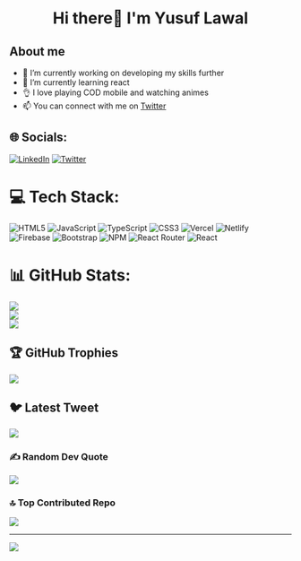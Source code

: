 # <p align="center">Hi there👋 I'm Yusuf Lawal</p>
## About me
- 🔭 I’m currently working on developing my skills further
- 🌱 I’m currently learning react
- 👌 I love playing COD mobile and watching animes
- 📫 You can connect with me on [Twitter](https://twitter.com/yusuf_Designs)



## 🌐 Socials:
[![LinkedIn](https://img.shields.io/badge/LinkedIn-%230077B5.svg?logo=linkedin&logoColor=white)](https://linkedin.com/in/https://www.linkedin.com/in/yusuf-lawal-2b5ab6241/) [![Twitter](https://img.shields.io/badge/Twitter-%231DA1F2.svg?logo=Twitter&logoColor=white)](https://twitter.com/https://twitter.com/yusuf_Designs) 

# 💻 Tech Stack:
![HTML5](https://img.shields.io/badge/html5-%23E34F26.svg?style=for-the-badge&logo=html5&logoColor=white) ![JavaScript](https://img.shields.io/badge/javascript-%23323330.svg?style=for-the-badge&logo=javascript&logoColor=%23F7DF1E) ![TypeScript](https://img.shields.io/badge/typescript-%23007ACC.svg?style=for-the-badge&logo=typescript&logoColor=white) ![CSS3](https://img.shields.io/badge/css3-%231572B6.svg?style=for-the-badge&logo=css3&logoColor=white) ![Vercel](https://img.shields.io/badge/vercel-%23000000.svg?style=for-the-badge&logo=vercel&logoColor=white) ![Netlify](https://img.shields.io/badge/netlify-%23000000.svg?style=for-the-badge&logo=netlify&logoColor=#00C7B7) ![Firebase](https://img.shields.io/badge/firebase-%23039BE5.svg?style=for-the-badge&logo=firebase) ![Bootstrap](https://img.shields.io/badge/bootstrap-%23563D7C.svg?style=for-the-badge&logo=bootstrap&logoColor=white) ![NPM](https://img.shields.io/badge/NPM-%23000000.svg?style=for-the-badge&logo=npm&logoColor=white) ![React Router](https://img.shields.io/badge/React_Router-CA4245?style=for-the-badge&logo=react-router&logoColor=white) ![React](https://img.shields.io/badge/react-%2320232a.svg?style=for-the-badge&logo=react&logoColor=%2361DAFB)
# 📊 GitHub Stats:
![](https://github-readme-stats.vercel.app/api?username=YusufsDesigns&theme=radical&hide_border=true&include_all_commits=true&count_private=true)<br/>
![](https://github-readme-streak-stats.herokuapp.com/?user=YusufsDesigns&theme=radical&hide_border=true)<br/>
![](https://github-readme-stats.vercel.app/api/top-langs/?username=YusufsDesigns&theme=radical&hide_border=true&include_all_commits=true&count_private=true&layout=compact)

## 🏆 GitHub Trophies
![](https://github-profile-trophy.vercel.app/?username=YusufsDesigns&theme=radical&no-frame=true&no-bg=false&margin-w=4)

## 🐦 Latest Tweet
[![](https://gtce.itsvg.in/api?username=https://twitter.com/yusuf_Designs)](https://github.com/VishwaGauravIn/github-twitter-card-embed)

### ✍️ Random Dev Quote
![](https://quotes-github-readme.vercel.app/api?type=horizontal&theme=radical)

### 🔝 Top Contributed Repo
![](https://github-contributor-stats.vercel.app/api?username=YusufsDesigns&limit=5&theme=radical&combine_all_yearly_contributions=true)

---
[![](https://visitcount.itsvg.in/api?id=YusufsDesigns&icon=0&color=6)](https://visitcount.itsvg.in)

<!-- Proudly created with GPRM ( https://gprm.itsvg.in ) -->
